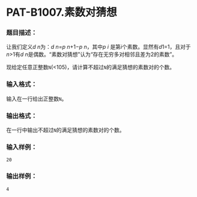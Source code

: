 # PAT-B1007.素数对猜想

### 题目描述：

让我们定义*d* *n*为：*d* *n*=*p* *n*+1−*p* *n*，其中*p* *i* 是第*i*个素数。显然有*d*1=1，且对于*n*>1有*d* *n*是偶数。“素数对猜想”认为“存在无穷多对相邻且差为2的素数”。

现给定任意正整数`N`(<105)，请计算不超过`N`的满足猜想的素数对的个数。

### 输入格式：

输入在一行给出正整数`N`。

### 输出格式：

在一行中输出不超过`N`的满足猜想的素数对的个数。

### 输入样例：

```
20
```

### 输出样例：

```
4
```

